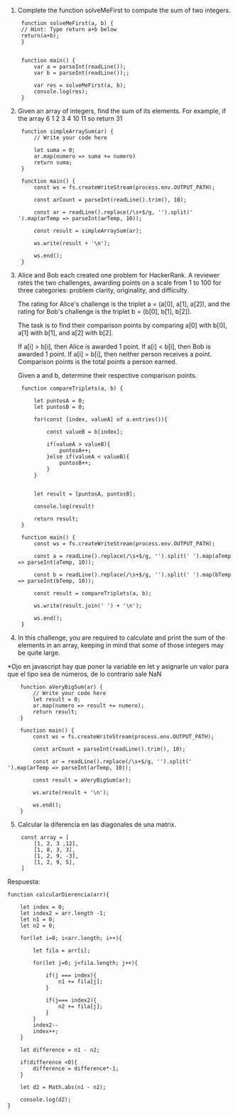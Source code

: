 1. Complete the function solveMeFirst to compute the sum of two integers.

        function solveMeFirst(a, b) {
        // Hint: Type return a+b below 
        return(a+b); 
        }


        function main() {
            var a = parseInt(readLine());
            var b = parseInt(readLine());;

            var res = solveMeFirst(a, b);
            console.log(res);
        }

        
2. Given an array of integers, find the sum of its elements. For example, if the array 6 1 2 3 4 10 11 so return 31

        function simpleArraySum(ar) {
            // Write your code here
        
            let suma = 0;            
            ar.map(numero => suma += numero)            
            return suma;
        }

        function main() {
            const ws = fs.createWriteStream(process.env.OUTPUT_PATH);

            const arCount = parseInt(readLine().trim(), 10);

            const ar = readLine().replace(/\s+$/g, '').split(' ').map(arTemp => parseInt(arTemp, 10));
            
            const result = simpleArraySum(ar);

            ws.write(result + '\n');

            ws.end();
        }

3. Alice and Bob each created one problem for HackerRank. A reviewer rates the two challenges, awarding points on a scale from 1 to 100 for three categories: problem clarity, originality, and difficulty.

    The rating for Alice's challenge is the triplet a = (a[0], a[1], a[2]), and the rating for Bob's challenge is the triplet b = (b[0], b[1], b[2]).

    The task is to find their comparison points by comparing a[0] with b[0], a[1] with b[1], and a[2] with b[2].

    If a[i] > b[i], then Alice is awarded 1 point.
    If a[i] < b[i], then Bob is awarded 1 point.
    If a[i] = b[i], then neither person receives a point.
    Comparison points is the total points a person earned.

    Given a and b, determine their respective comparison points.

        function compareTriplets(a, b) {
    
            let puntosA = 0;
            let puntosB = 0;
            
            for(const [index, valueA] of a.entries()){
                
                const valueB = b[index];
                
                if(valueA > valueB){
                    puntosA++;
                }else if(valueA < valueB){
                    puntosB++;
                }
            }

            
            let result = [puntosA, puntosB]; 
            
            console.log(result)
            
            return result;
        }

        function main() {
            const ws = fs.createWriteStream(process.env.OUTPUT_PATH);

            const a = readLine().replace(/\s+$/g, '').split(' ').map(aTemp => parseInt(aTemp, 10));

            const b = readLine().replace(/\s+$/g, '').split(' ').map(bTemp => parseInt(bTemp, 10));

            const result = compareTriplets(a, b);

            ws.write(result.join(' ') + '\n');

            ws.end();
        }


4. In this challenge, you are required to calculate and print the sum of the elements in an array, keeping in mind that some of those integers may be quite large.

*Ojo en javascript hay que poner la variable en let y asignarle un valor para que el tipo sea de números, de lo contrario sale NaN

        function aVeryBigSum(ar) {
            // Write your code here    
            let result = 0;    
            ar.map(numero => result += numero);    
            return result;
        }

        function main() {
            const ws = fs.createWriteStream(process.env.OUTPUT_PATH);

            const arCount = parseInt(readLine().trim(), 10);

            const ar = readLine().replace(/\s+$/g, '').split(' ').map(arTemp => parseInt(arTemp, 10));
            
            const result = aVeryBigSum(ar);

            ws.write(result + '\n');

            ws.end();
        }


5. Calcular la diferencia en las diagonales de una matrix.

        const array = [ 
            [1, 2, 3 ,12], 
            [1, 8, 3, 3],
            [1, 2, 9, -3],
            [1, 2, 9, 5],        
        ]

Respuesta:

    function calcularDierencia(arr){
        
        let index = 0;
        let index2 = arr.length -1;
        let n1 = 0;
        let n2 = 0;

        for(let i=0; i<arr.length; i++){

            let fila = arr[i];

            for(let j=0; j<fila.length; j++){

                if(j === index){
                    n1 += fila[j];
                }

                if(j=== index2){
                    n2 += fila[j];
                }
            }
            index2--
            index++;
        }

        let difference = n1 - n2;

        if(difference <0){
            difference = difference*-1;
        }

        let d2 = Math.abs(n1 - n2);

        console.log(d2);
    }
